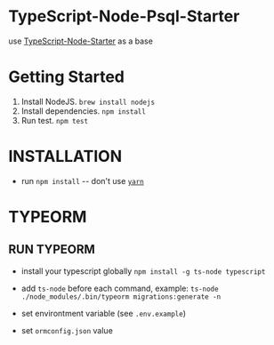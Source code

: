 # TypeScript-Node-Psql-Starter

use [TypeScript-Node-Starter](https://github.com/Microsoft/TypeScript-Node-Starter) as a base

# Getting Started
1. Install NodeJS.
    `brew install nodejs`
2. Install dependencies.
    `npm install`
3. Run test.
    `npm test`


# INSTALLATION

- run `npm install`
-- don't use [`yarn`](https://github.com/Microsoft/TypeScript-Node-Starter/issues/55)


# TYPEORM


## RUN TYPEORM

- install your typescript globally
`npm install -g ts-node typescript`

- add `ts-node` before each command, example: `ts-node ./node_modules/.bin/typeorm migrations:generate -n`
- set environtment variable (see `.env.example`)
- set `ormconfig.json` value
